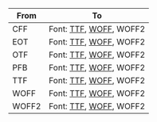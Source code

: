 | From | To |
| --- | --- |
| CFF | Font: [TTF](https://docs.fileformat.com/font/ttf/), [WOFF](https://docs.fileformat.com/font/woff/), WOFF2<br/>  |
| EOT | Font: [TTF](https://docs.fileformat.com/font/ttf/), [WOFF](https://docs.fileformat.com/font/woff/), WOFF2<br/>  |
| OTF | Font: [TTF](https://docs.fileformat.com/font/ttf/), [WOFF](https://docs.fileformat.com/font/woff/), WOFF2<br/>  |
| PFB | Font: [TTF](https://docs.fileformat.com/font/ttf/), [WOFF](https://docs.fileformat.com/font/woff/), WOFF2<br/>  |
| TTF | Font: [TTF](https://docs.fileformat.com/font/ttf/), [WOFF](https://docs.fileformat.com/font/woff/), WOFF2<br/>  |
| WOFF | Font: [TTF](https://docs.fileformat.com/font/ttf/), [WOFF](https://docs.fileformat.com/font/woff/), WOFF2<br/>  |
| WOFF2 | Font: [TTF](https://docs.fileformat.com/font/ttf/), [WOFF](https://docs.fileformat.com/font/woff/), WOFF2<br/>  |

